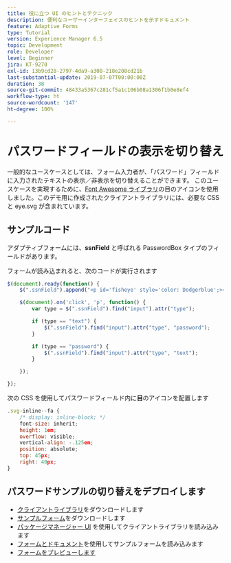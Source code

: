 ```yaml
---
title: 役に立つ UI のヒントとテクニック
description: 便利なユーザーインターフェイスのヒントを示すドキュメント
feature: Adaptive Forms
type: Tutorial
version: Experience Manager 6.5
topic: Development
role: Developer
level: Beginner
jira: KT-9270
exl-id: 13b9cd28-2797-4da9-a300-218e208cd21b
last-substantial-update: 2019-07-07T00:00:00Z
duration: 38
source-git-commit: 48433a5367c281cf5a1c106b08a1306f1b0e8ef4
workflow-type: ht
source-wordcount: '147'
ht-degree: 100%

---
```


# パスワードフィールドの表示を切り替え

一般的なユースケースとしては、フォーム入力者が、「パスワード」フィールドに入力されたテキストの表示／非表示を切り替えることができます。
このユースケースを実現するために、[Font Awesome ライブラリ](https://fontawesome.com/)の目のアイコンを使用しました。このデモ用に作成されたクライアントライブラリには、必要な CSS と eye.svg が含まれています。



## サンプルコード

アダプティブフォームには、**ssnField** と呼ばれる PasswordBox タイプのフィールドがあります。

フォームが読み込まれると、次のコードが実行されます

```javascript
$(document).ready(function() {
    $(".ssnField").append("<p id='fisheye' style='color: Dodgerblue';><i class='fa fa-eye'></i></p>");

    $(document).on('click', 'p', function() {
        var type = $(".ssnField").find("input").attr("type");

        if (type == "text") {
            $(".ssnField").find("input").attr("type", "password");
        }

        if (type == "password") {
            $(".ssnField").find("input").attr("type", "text");
        }

    });

});
```

次の CSS を使用してパスワードフィールド内に&#x200B;**目**&#x200B;のアイコンを配置します

```javascript
.svg-inline--fa {
    /* display: inline-block; */
    font-size: inherit;
    height: 1em;
    overflow: visible;
    vertical-align: -.125em;
    position: absolute;
    top: 45px;
    right: 40px;
}
```

## パスワードサンプルの切り替えをデプロイします

* [クライアントライブラリ](assets/simple-ui-tips.zip)をダウンロードします
* [サンプルフォーム](assets/simple-ui-tricks-form.zip)をダウンロードします
* [パッケージマネージャー UI](http://localhost:4502/crx/packmgr/index.jsp) を使用してクライアントライブラリを読み込みます
* [フォームとドキュメント](http://localhost:4502/aem/forms.html/content/dam/formsanddocuments)を使用してサンプルフォームを読み込みます
* [フォームをプレビューします](http://localhost:4502/content/dam/formsanddocuments/simpleuitips/jcr:content?wcmmode=disabled)

